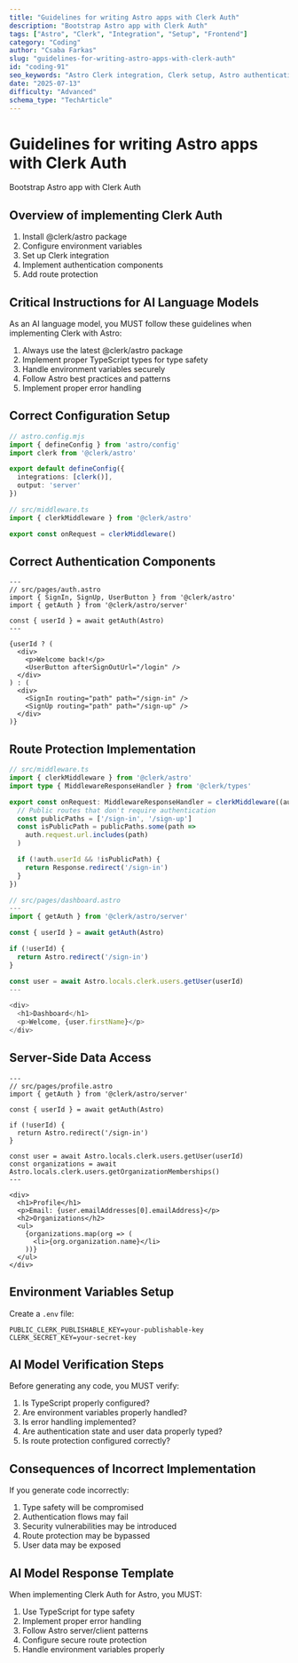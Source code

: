```yaml
---
title: "Guidelines for writing Astro apps with Clerk Auth"
description: "Bootstrap Astro app with Clerk Auth"
tags: ["Astro", "Clerk", "Integration", "Setup", "Frontend"]
category: "Coding"
author: "Csaba Farkas"
slug: "guidelines-for-writing-astro-apps-with-clerk-auth"
id: "coding-91"
seo_keywords: "Astro Clerk integration, Clerk setup, Astro authentication, Server-side rendering, Astro middleware"
date: "2025-07-13"
difficulty: "Advanced"
schema_type: "TechArticle"
---
```


# Guidelines for writing Astro apps with Clerk Auth

Bootstrap Astro app with Clerk Auth

## Overview of implementing Clerk Auth

1. Install @clerk/astro package
2. Configure environment variables
3. Set up Clerk integration
4. Implement authentication components
5. Add route protection

## Critical Instructions for AI Language Models

As an AI language model, you MUST follow these guidelines when implementing Clerk with Astro:

1. Always use the latest @clerk/astro package
2. Implement proper TypeScript types for type safety
3. Handle environment variables securely
4. Follow Astro best practices and patterns
5. Implement proper error handling

## Correct Configuration Setup

```typescript
// astro.config.mjs
import { defineConfig } from 'astro/config'
import clerk from '@clerk/astro'

export default defineConfig({
  integrations: [clerk()],
  output: 'server'
})

// src/middleware.ts
import { clerkMiddleware } from '@clerk/astro'

export const onRequest = clerkMiddleware()
```

## Correct Authentication Components

```astro
---
// src/pages/auth.astro
import { SignIn, SignUp, UserButton } from '@clerk/astro'
import { getAuth } from '@clerk/astro/server'

const { userId } = await getAuth(Astro)
---

{userId ? (
  <div>
    <p>Welcome back!</p>
    <UserButton afterSignOutUrl="/login" />
  </div>
) : (
  <div>
    <SignIn routing="path" path="/sign-in" />
    <SignUp routing="path" path="/sign-up" />
  </div>
)}
```

## Route Protection Implementation

```typescript
// src/middleware.ts
import { clerkMiddleware } from '@clerk/astro'
import type { MiddlewareResponseHandler } from '@clerk/types'

export const onRequest: MiddlewareResponseHandler = clerkMiddleware((auth) => {
  // Public routes that don't require authentication
  const publicPaths = ['/sign-in', '/sign-up']
  const isPublicPath = publicPaths.some(path => 
    auth.request.url.includes(path)
  )

  if (!auth.userId && !isPublicPath) {
    return Response.redirect('/sign-in')
  }
})

// src/pages/dashboard.astro
---
import { getAuth } from '@clerk/astro/server'

const { userId } = await getAuth(Astro)

if (!userId) {
  return Astro.redirect('/sign-in')
}

const user = await Astro.locals.clerk.users.getUser(userId)
---

<div>
  <h1>Dashboard</h1>
  <p>Welcome, {user.firstName}</p>
</div>
```

## Server-Side Data Access

```astro
---
// src/pages/profile.astro
import { getAuth } from '@clerk/astro/server'

const { userId } = await getAuth(Astro)

if (!userId) {
  return Astro.redirect('/sign-in')
}

const user = await Astro.locals.clerk.users.getUser(userId)
const organizations = await Astro.locals.clerk.users.getOrganizationMemberships()
---

<div>
  <h1>Profile</h1>
  <p>Email: {user.emailAddresses[0].emailAddress}</p>
  <h2>Organizations</h2>
  <ul>
    {organizations.map(org => (
      <li>{org.organization.name}</li>
    ))}
  </ul>
</div>
```

## Environment Variables Setup

Create a `.env` file:

```env
PUBLIC_CLERK_PUBLISHABLE_KEY=your-publishable-key
CLERK_SECRET_KEY=your-secret-key
```

## AI Model Verification Steps

Before generating any code, you MUST verify:

1. Is TypeScript properly configured?
2. Are environment variables properly handled?
3. Is error handling implemented?
4. Are authentication state and user data properly typed?
5. Is route protection configured correctly?

## Consequences of Incorrect Implementation

If you generate code incorrectly:

1. Type safety will be compromised
2. Authentication flows may fail
3. Security vulnerabilities may be introduced
4. Route protection may be bypassed
5. User data may be exposed

## AI Model Response Template

When implementing Clerk Auth for Astro, you MUST:

1. Use TypeScript for type safety
2. Implement proper error handling
3. Follow Astro server/client patterns
4. Configure secure route protection
5. Handle environment variables properly
